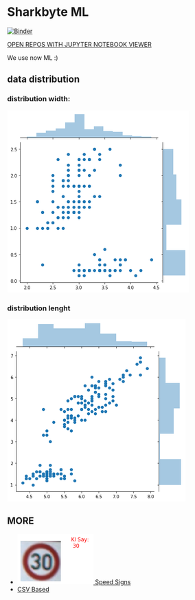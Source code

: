 # Sharkbyte ML
[![Binder](https://mybinder.org/badge_logo.svg)](https://mybinder.org/v2/gh/Sharkbyteprojects/IRIS-ML_and_Deep-Learning/master?filepath=DEEP%20LEARNING.ipynb)

[OPEN REPOS WITH JUPYTER NOTEBOOK VIEWER](https://nbviewer.jupyter.org/github/Sharkbyteprojects/IRIS-ML_and_Deep-Learning/tree/master/)

We use now ML :)

## data distribution

### distribution width:
![ERR IMAGE LOAD](https://github.com/Sharkbyteprojects/IRIS-ML_and_Deep-Learning/raw/master/.images_for_readme/distribution%20width.png)

### distribution lenght
![ERR IMAGE LOAD](https://github.com/Sharkbyteprojects/IRIS-ML_and_Deep-Learning/raw/master/.images_for_readme/distribution%20lenght.png)

## MORE

- [![](https://raw.githubusercontent.com/Sharkbyteprojects/IRIS-ML_and_Deep-Learning/master/.images_for_readme/30-sign.png) Speed Signs](https://github.com/Sharkbyteprojects/IRIS-ML_and_Deep-Learning/blob/master/pic/Readme.md)
- [CSV Based](https://github.com/Sharkbyteprojects/IRIS-ML_and_Deep-Learning/blob/master/csv%20based/Readme.md)